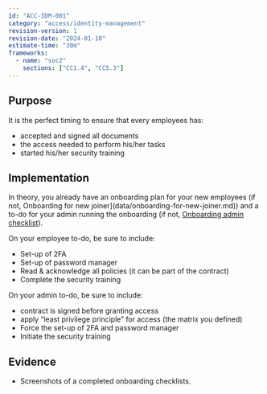 ```yaml
---
id: "ACC-IDM-001"
category: "access/identity-management"
revision-version: 1
revision-date: "2024-01-10"
estimate-time: "30m"
frameworks:
  - name: "soc2"
    sections: ["CC1.4", "CC5.3"]
---
```


## Purpose

It is the perfect timing to ensure that every employees has:

- accepted and signed all documents
- the access needed to perform his/her tasks
- started his/her security training

## Implementation

In theory, you already have an onboarding plan for your new employees (if not,
Onboarding for new joiner](data/onboarding-for-new-joiner.md)) and a to-do for
your admin running the onboarding (if not,
[Onboarding admin checklist](data/onboarding-admin-checklist.md)).

On your employee to-do, be sure to include:

- Set-up of 2FA
- Set-up of password manager
- Read & acknowledge all policies (it can be part of the contract)
- Complete the security training

On your admin to-do, be sure to include:

- contract is signed before granting access
- apply “least privilege principle” for access (the matrix you defined)
- Force the set-up of 2FA and password manager
- Initiate the security training

## Evidence

- Screenshots of a completed onboarding checklists.
